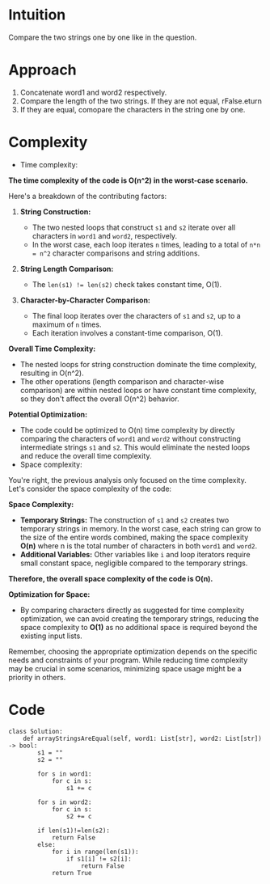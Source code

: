 # Intuition
<!-- Describe your first thoughts on how to solve this problem. -->
Compare the two strings one by one like in the question.
# Approach
<!-- Describe your approach to solving the problem. -->
1. Concatenate word1 and word2 respectively.
2. Compare the length of the two strings. If they are not equal, rFalse.eturn 
3. If they are equal, comopare the characters in the string one by one. 
# Complexity
- Time complexity:
<!-- Add your time complexity here, e.g. $$O(n)$$ -->
 **The time complexity of the code is O(n^2) in the worst-case scenario.**

Here's a breakdown of the contributing factors:

1. **String Construction:**
   - The two nested loops that construct `s1` and `s2` iterate over all characters in `word1` and `word2`, respectively.
   - In the worst case, each loop iterates `n` times, leading to a total of `n*n = n^2` character comparisons and string additions.

2. **String Length Comparison:**
   - The `len(s1) != len(s2)` check takes constant time, O(1).

3. **Character-by-Character Comparison:**
   - The final loop iterates over the characters of `s1` and `s2`, up to a maximum of `n` times.
   - Each iteration involves a constant-time comparison, O(1).

**Overall Time Complexity:**

- The nested loops for string construction dominate the time complexity, resulting in O(n^2).
- The other operations (length comparison and character-wise comparison) are within nested loops or have constant time complexity, so they don't affect the overall O(n^2) behavior.

**Potential Optimization:**

- The code could be optimized to O(n) time complexity by directly comparing the characters of `word1` and `word2` without constructing intermediate strings `s1` and `s2`. This would eliminate the nested loops and reduce the overall time complexity.
- Space complexity:
<!-- Add your space complexity here, e.g. $$O(n)$$ -->
You're right, the previous analysis only focused on the time complexity.  Let's consider the space complexity of the code:

**Space Complexity:**

* **Temporary Strings:** The construction of `s1` and `s2` creates two temporary strings in memory. In the worst case, each string can grow to the size of the entire words combined, making the space complexity **O(n)** where n is the total number of characters in both `word1` and `word2`.
* **Additional Variables:** Other variables like `i` and loop iterators require small constant space, negligible compared to the temporary strings.

**Therefore, the overall space complexity of the code is O(n).**

**Optimization for Space:**

* By comparing characters directly as suggested for time complexity optimization, we can avoid creating the temporary strings, reducing the space complexity to **O(1)** as no additional space is required beyond the existing input lists.

Remember, choosing the appropriate optimization depends on the specific needs and constraints of your program.  While reducing time complexity may be crucial in some scenarios, minimizing space usage might be a priority in others.

# Code
```
class Solution:
    def arrayStringsAreEqual(self, word1: List[str], word2: List[str]) -> bool:
        s1 = ""
        s2 = ""

        for s in word1:
            for c in s:
                s1 += c

        for s in word2:
            for c in s:
                s2 += c
            
        if len(s1)!=len(s2):
            return False
        else:
            for i in range(len(s1)):
                if s1[i] != s2[i]:
                    return False
            return True
```